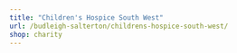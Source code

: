 ```yaml
---
title: "Children's Hospice South West"
url: /budleigh-salterton/childrens-hospice-south-west/
shop: charity
---
```

